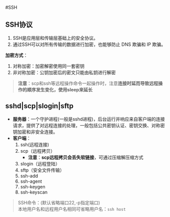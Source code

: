 #SSH

SSH协议
------------
1. SSH是应用层和传输层基础上的安全协议。
2. 通过SSH可以对所有传输的数据进行加密，也能够防止 DNS 欺骗和 IP 欺骗。

**加密方式**：
  1. 对称加密：加密解密使用同一套密钥
  2. 非对称加密：公钥加密后的密文只能由私钥进行解密

> **注意**：scp和ssh等远程操作命令一起操作时，注意**连接时延而导致远程操作的顺序发生变化，使用sleep来延长**

sshd|scp|slogin|sftp
-------------------
* **服务器**：一个守护进程(一般是sshd进程)，后台运行并响应来自客户端的连接请求，提供了对远程连接的处理，一般包括公共密钥认证、密钥交换、对称密钥加密和非安全连接。<br>
* **客户端**：
  1. ssh(远程连接)
  2. scp（远程拷贝）
      * **注意**：**scp远程拷贝会丢失软链接**，可通过压缩解压缩方式
  3. slogin（远程登陆）
  4. sftp（安全文件传输）
  5. ssh-add
  6. ssh-agent
  7. ssh-keygen
  8. ssh-keyscan

> SSH命令：(默认省略端口22,-p指定端口)<br>
> 本地用户名和远程用户名相同可省略用户名：`ssh host`
